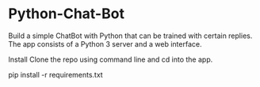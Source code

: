 # Python-Chat-Bot
Build a simple ChatBot with Python that can be trained with certain replies. The app consists of a Python 3 server and a web interface.

Install
Clone the repo using command line and cd into the app.

pip install -r requirements.txt
